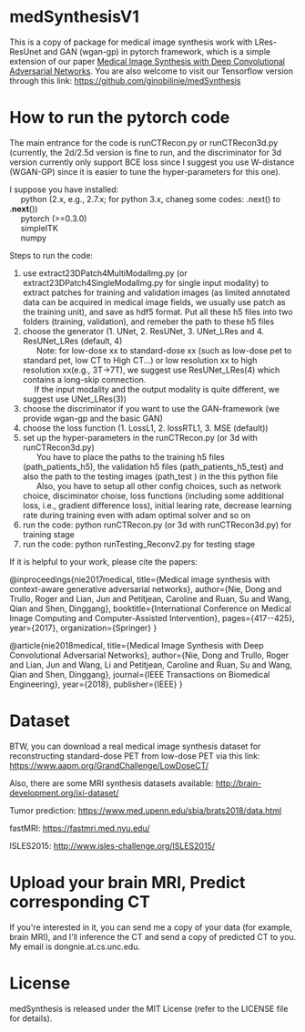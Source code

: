 # medSynthesisV1
This is a copy of package for medical image synthesis work with LRes-ResUnet and GAN (wgan-gp) in pytorch framework, which is a simple extension of our paper <a href='https://ieeexplore.ieee.org/abstract/document/8310638/'>Medical Image Synthesis with Deep Convolutional Adversarial Networks</a>. You are also welcome to visit our Tensorflow version through this link:
https://github.com/ginobilinie/medSynthesis

# How to run the pytorch code
The main entrance for the code is runCTRecon.py or runCTRecon3d.py (currently, the 2d/2.5d version is fine to run, and the discriminator for 3d version currently only support BCE loss since I suggest you use W-distance (WGAN-GP) since it is easier to tune the hyper-parameters for this one).

I suppose you have installed:    <br>
    &nbsp;&nbsp;&nbsp;&nbsp;&nbsp;python (2.x, e.g., 2.7.x; for python 3.x, chaneg some codes: .next() to .__next__())
    <br> &nbsp;&nbsp;&nbsp;&nbsp;&nbsp;pytorch (>=0.3.0)
     <br> &nbsp;&nbsp;&nbsp;&nbsp;&nbsp;simpleITK 
     <br> &nbsp;&nbsp;&nbsp;&nbsp;&nbsp;numpy

Steps to run the code:
1. use extract23DPatch4MultiModalImg.py (or extract23DPatch4SingleModalImg.py for single input modality) to extract patches for training and validation images (as limited annotated data can be acquired in medical image fields, we usually use patch as the training unit), and save as hdf5 format. Put all these h5 files into two folders (training, validation), and remeber the path to these h5 files
2. choose the generator (1. UNet, 2. ResUNet, 3. UNet_LRes and 4. ResUNet_LRes (default, 4)<br>
  &nbsp;&nbsp;&nbsp;&nbsp;&nbsp; Note: for low-dose xx to standard-dose xx (such as low-dose pet to standard pet, low CT to High CT...) or low resolution xx to high resolution xx(e.g., 3T->7T), we suggest use ResUNet_LRes(4) which contains a long-skip connection. 
 <br> &nbsp;&nbsp;&nbsp;&nbsp;&nbsp;If the input modality and the output modality is quite different, we suggest use UNet_LRes(3))
3. choose the discriminator if you want to use the GAN-framework (we provide wgan-gp and the basic GAN)
4. choose the loss function (1. LossL1, 2. lossRTL1, 3. MSE (default))
5. set up the hyper-parameters in the runCTRecon.py (or 3d with runCTRecon3d.py)<br>
  &nbsp;&nbsp;&nbsp;&nbsp;&nbsp; You have to place the paths to the training h5 files (path_patients_h5), the validation h5 files (path_patients_h5_test) and also the path to the testing images (path_test ) in the this python file<br>
  &nbsp;&nbsp;&nbsp;&nbsp;&nbsp; Also, you have to setup all other config choices, such as network choice, disciminator choise, loss functions (including some additional loss, i.e., gradient difference loss), initial learing rate, decrease learning rate during training even with adam optimal solver and so on
6. run the code: python runCTRecon.py (or 3d with runCTRecon3d.py) for training stage
7. run the code: python runTesting_Reconv2.py for testing stage

If it is helpful to your work, please cite the papers:

@inproceedings{nie2017medical,
  title={Medical image synthesis with context-aware generative adversarial networks},
  author={Nie, Dong and Trullo, Roger and Lian, Jun and Petitjean, Caroline and Ruan, Su and Wang, Qian and Shen, Dinggang},
  booktitle={International Conference on Medical Image Computing and Computer-Assisted Intervention},
  pages={417--425},
  year={2017},
  organization={Springer}
}

@article{nie2018medical,
  title={Medical Image Synthesis with Deep Convolutional Adversarial Networks},
  author={Nie, Dong and Trullo, Roger and Lian, Jun and Wang, Li and Petitjean, Caroline and Ruan, Su and Wang, Qian and Shen, Dinggang},
  journal={IEEE Transactions on Biomedical Engineering},
  year={2018},
  publisher={IEEE}
}

# Dataset
BTW, you can download a real medical image synthesis dataset for reconstructing standard-dose PET from low-dose PET via this link:  https://www.aapm.org/GrandChallenge/LowDoseCT/

Also, there are some MRI synthesis datasets available:
http://brain-development.org/ixi-dataset/

Tumor prediction: 
https://www.med.upenn.edu/sbia/brats2018/data.html

fastMRI:
https://fastmri.med.nyu.edu/

ISLES2015:
http://www.isles-challenge.org/ISLES2015/

# Upload your brain MRI, Predict corresponding CT

If you're interested in it, you can send me a copy of your data (for example, brain MRI), and I'll inference the CT and send a copy of predicted CT to you. My email is dongnie.at.cs.unc.edu.

# License
medSynthesis is released under the MIT License (refer to the LICENSE file for details).
